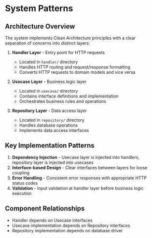 # System Patterns

## Architecture Overview
The system implements Clean Architecture principles with a clear separation of concerns into distinct layers:

1. **Handler Layer** - Entry point for HTTP requests
   - Located in `handler/` directory
   - Handles HTTP routing and request/response formatting
   - Converts HTTP requests to domain models and vice versa

2. **Usecase Layer** - Business logic layer
   - Located in `usecase/` directory
   - Contains interface definitions and implementation
   - Orchestrates business rules and operations

3. **Repository Layer** - Data access layer
   - Located in `repository/` directory
   - Handles database operations
   - Implements data access interfaces

## Key Implementation Patterns
1. **Dependency Injection** - Usecase layer is injected into handlers, repository layer is injected into usecases
2. **Interface-based Design** - Clear interfaces between layers for loose coupling
3. **Error Handling** - Consistent error responses with appropriate HTTP status codes
4. **Validation** - Input validation at handler layer before business logic execution

## Component Relationships
- Handler depends on Usecase interfaces
- Usecase implementation depends on Repository interfaces
- Repository implementation depends on database driver
